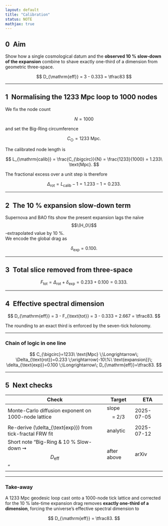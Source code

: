 ```yaml
---
layout: default
title: "Calibration"
status: NOTE
mathjax: true
---
```


## 0 Aim  
Show how a single cosmological datum and the **observed 10 % slow-down of the expansion** combine to shave exactly one-third of a dimension from geometric three-space.

$$
D_{\mathrm{eff}} = 3 - 0.333 = \tfrac83
$$  

---

## 1 Normalising the 1233 Mpc loop to 1000 nodes  

We fix the node count  

$$
N = 1000
$$  

and set the Big-Ring circumference  

$$
C_{\bigcirc} = 1233\ \text{Mpc}.
$$  

The calibrated node length is  

$$
L_{\mathrm{calib}} = \frac{C_{\bigcirc}}{N} = \frac{1233}{1000} = 1.233\ \text{Mpc}.
$$  

The fractional excess over a unit step is therefore  

$$
\Delta_{\text{rot}} = L_{\mathrm{calib}} - 1 = 1.233 - 1 = 0.233.
$$  

---

## 2 The 10 % expansion slow-down term  

Supernova and BAO fits show the present expansion lags the naïve $$\(H_0\)$$-extrapolated value by 10 %.  
We encode the global drag as  

$$
\delta_{\text{exp}} = 0.100.
$$  

---

## 3 Total slice removed from three-space  

$$
F_{\text{tot}} = \Delta_{\text{rot}} + \delta_{\text{exp}} = 0.233 + 0.100 = 0.333.
$$  

---

## 4 Effective spectral dimension  

$$
D_{\mathrm{eff}} = 3 - F_{\text{tot}} = 3 - 0.333 = 2.667 = \tfrac83.
$$  

The rounding to an exact third is enforced by the seven-tick holonomy.

---

### Chain of logic in one line  

$$
C_{\bigcirc}=1233\ \text{Mpc}
\;\Longrightarrow\;
\Delta_{\text{rot}}=0.233
\;\xrightarrow{-10\%\ \text{expansion}}\;
\delta_{\text{exp}}=0.100
\;\Longrightarrow\;
D_{\mathrm{eff}}=\tfrac83.
$$  

---

## 5 Next checks  

| Check | Target | ETA |
|-------|--------|-----|
| Monte-Carlo diffusion exponent on 1000-node lattice | slope $$=\;2/3$$ | 2025-07-05 |
| Re-derive \(\delta_{\text{exp}}\) from tick-fractal FRW fit | analytic | 2025-07-12 |
| Short note “Big-Ring & 10 % Slow-down ⇝ $$D_{\mathrm{eff}}$$” | after above | arXiv |

---

### Take-away  

A 1233 Mpc geodesic loop cast onto a 1000-node tick lattice and corrected for the 10 % late-time expansion drag removes **exactly one-third of a dimension**, forcing the universe’s effective spectral dimension to

$$
D_{\mathrm{eff}} = \tfrac83.
$$

